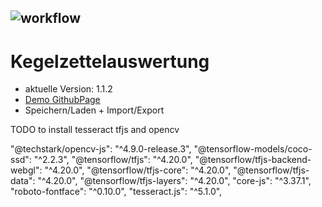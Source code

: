 ## ![workflow](https://github.com/NicoG11/kegelzettelauswertung/actions/workflows/static.yml/badge.svg?branch=gh_page)

# Kegelzettelauswertung
- aktuelle Version: 1.1.2
- [Demo GithubPage](https://nicog11.github.io/kegelzettelauswertung/)
- Speichern/Laden + Import/Export


TODO to install tesseract tfjs and opencv

"@techstark/opencv-js": "^4.9.0-release.3",
"@tensorflow-models/coco-ssd": "^2.2.3",
"@tensorflow/tfjs": "^4.20.0",
"@tensorflow/tfjs-backend-webgl": "^4.20.0",
"@tensorflow/tfjs-core": "^4.20.0",
"@tensorflow/tfjs-data": "^4.20.0",
"@tensorflow/tfjs-layers": "^4.20.0",
"core-js": "^3.37.1",
"roboto-fontface": "^0.10.0",
"tesseract.js": "^5.1.0",

